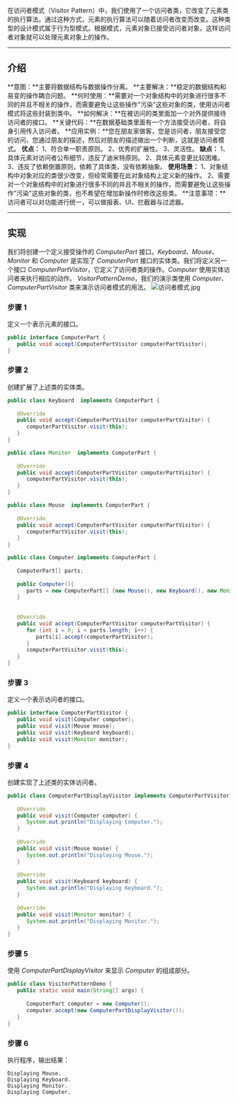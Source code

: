 在访问者模式（Visitor Pattern）中，我们使用了一个访问者类，它改变了元素类的执行算法。通过这种方式，元素的执行算法可以随着访问者改变而改变。这种类型的设计模式属于行为型模式。根据模式，元素对象已接受访问者对象，这样访问者对象就可以处理元素对象上的操作。

---

## 介绍
**意图：**主要将数据结构与数据操作分离。
**主要解决：**稳定的数据结构和易变的操作耦合问题。
**何时使用：**需要对一个对象结构中的对象进行很多不同的并且不相关的操作，而需要避免让这些操作"污染"这些对象的类，使用访问者模式将这些封装到类中。
**如何解决：**在被访问的类里面加一个对外提供接待访问者的接口。
**关键代码：**在数据基础类里面有一个方法接受访问者，将自身引用传入访问者。
**应用实例：**您在朋友家做客，您是访问者，朋友接受您的访问，您通过朋友的描述，然后对朋友的描述做出一个判断，这就是访问者模式。
**优点：** 1、符合单一职责原则。 2、优秀的扩展性。 3、灵活性。
**缺点：** 1、具体元素对访问者公布细节，违反了迪米特原则。 2、具体元素变更比较困难。 3、违反了依赖倒置原则，依赖了具体类，没有依赖抽象。
**使用场景：** 1、对象结构中对象对应的类很少改变，但经常需要在此对象结构上定义新的操作。 2、需要对一个对象结构中的对象进行很多不同的并且不相关的操作，而需要避免让这些操作"污染"这些对象的类，也不希望在增加新操作时修改这些类。
**注意事项：**访问者可以对功能进行统一，可以做报表、UI、拦截器与过滤器。

---

## 实现
我们将创建一个定义接受操作的 _ComputerPart_ 接口。_Keyboard_、_Mouse_、_Monitor_ 和 _Computer_ 是实现了 _ComputerPart_ 接口的实体类。我们将定义另一个接口 _ComputerPartVisitor_，它定义了访问者类的操作。_Computer_ 使用实体访问者来执行相应的动作。
_VisitorPatternDemo_，我们的演示类使用 _Computer_、_ComputerPartVisitor_ 类来演示访问者模式的用法。
![访问者模式.jpg](https://cdn.nlark.com/yuque/0/2024/jpeg/40608915/1705305187416-023a5ec1-643b-4e6a-a106-0985f52027c5.jpeg#averageHue=%23ededed&clientId=ud2db7c28-602e-4&from=ui&id=ubffaf2fe&originHeight=413&originWidth=560&originalType=binary&ratio=1&rotation=0&showTitle=false&size=25957&status=done&style=none&taskId=ua852ab82-cb54-4e29-a808-a0163f48a70&title=)
### 步骤 1
定义一个表示元素的接口。
```java
public interface ComputerPart {
   public void accept(ComputerPartVisitor computerPartVisitor);
}
```
### 步骤 2
创建扩展了上述类的实体类。
```java
public class Keyboard  implements ComputerPart {
 
   @Override
   public void accept(ComputerPartVisitor computerPartVisitor) {
      computerPartVisitor.visit(this);
   }
}
```
```java
public class Monitor  implements ComputerPart {
 
   @Override
   public void accept(ComputerPartVisitor computerPartVisitor) {
      computerPartVisitor.visit(this);
   }
}
```
```java
public class Mouse  implements ComputerPart {
 
   @Override
   public void accept(ComputerPartVisitor computerPartVisitor) {
      computerPartVisitor.visit(this);
   }
}
```
```java
public class Computer implements ComputerPart {
   
   ComputerPart[] parts;
 
   public Computer(){
      parts = new ComputerPart[] {new Mouse(), new Keyboard(), new Monitor()};      
   } 
 
 
   @Override
   public void accept(ComputerPartVisitor computerPartVisitor) {
      for (int i = 0; i < parts.length; i++) {
         parts[i].accept(computerPartVisitor);
      }
      computerPartVisitor.visit(this);
   }
}
```
### 步骤 3
定义一个表示访问者的接口。
```java
public interface ComputerPartVisitor {
   public void visit(Computer computer);
   public void visit(Mouse mouse);
   public void visit(Keyboard keyboard);
   public void visit(Monitor monitor);
}
```
### 步骤 4
创建实现了上述类的实体访问者。
```java
public class ComputerPartDisplayVisitor implements ComputerPartVisitor {
 
   @Override
   public void visit(Computer computer) {
      System.out.println("Displaying Computer.");
   }
 
   @Override
   public void visit(Mouse mouse) {
      System.out.println("Displaying Mouse.");
   }
 
   @Override
   public void visit(Keyboard keyboard) {
      System.out.println("Displaying Keyboard.");
   }
 
   @Override
   public void visit(Monitor monitor) {
      System.out.println("Displaying Monitor.");
   }
}
```
### 步骤 5
使用 _ComputerPartDisplayVisitor_ 来显示 _Computer_ 的组成部分。
```java
public class VisitorPatternDemo {
   public static void main(String[] args) {
 
      ComputerPart computer = new Computer();
      computer.accept(new ComputerPartDisplayVisitor());
   }
}
```
### 步骤 6
执行程序，输出结果：
```
Displaying Mouse.
Displaying Keyboard.
Displaying Monitor.
Displaying Computer.
```

